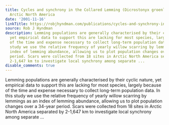 ```yaml
---
title: Cycles and synchrony in the Collared Lemming (Dicrostonyx groenlandicus) in
  Arctic North America
date: '2001-11-16'
linkTitle: https://robjhyndman.com/publications/cycles-and-synchrony-in-the-collared-lemming-dicrostonyx-groenlandicus-in-arctic-north-america/
source: Rob J Hyndman
description: Lemming populations are generally characterised by their cyclic nature,
  yet empirical data to support this are lacking for most species, largely because
  of the time and expense necessary to collect long-term population data. In this
  study we use the relative frequency of yearly willow scarring by lemmings as an
  index of lemming abundance, allowing us to plot population changes over a 34-year
  period. Scars were collected from 18 sites in Arctic North America separated by
  2-1,647 km to investigate local synchrony among separate ...
disable_comments: true
---
```

Lemming populations are generally characterised by their cyclic nature, yet empirical data to support this are lacking for most species, largely because of the time and expense necessary to collect long-term population data. In this study we use the relative frequency of yearly willow scarring by lemmings as an index of lemming abundance, allowing us to plot population changes over a 34-year period. Scars were collected from 18 sites in Arctic North America separated by 2-1,647 km to investigate local synchrony among separate ...